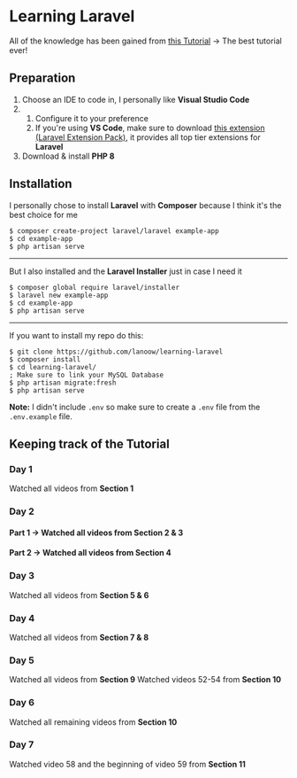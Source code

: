 # Learning Laravel
All of the knowledge has been gained from [this Tutorial](https://laracasts.com/series/laravel-8-from-scratch/) -> The best tutorial ever!

## Preparation
1. Choose an IDE to code in, I personally like **Visual Studio Code**
2. 1. Configure it to your preference
	2. If you're using **VS Code**, make sure to download [this extension (Laravel Extension Pack)](https://marketplace.visualstudio.com/items?itemName=onecentlin.laravel-extension-pack), it provides all top tier extensions for **Laravel**
3. Download & install **PHP 8**
	
## Installation
I personally chose to install **Laravel** with **Composer** because I think it's the best choice for me

	$ composer create-project laravel/laravel example-app
	$ cd example-app
	$ php artisan serve
---
But I also installed and the **Laravel Installer** just in case I need it

	$ composer global require laravel/installer
	$ laravel new example-app
	$ cd example-app
	$ php artisan serve	
	
---

If you want to install my repo do this:

	$ git clone https://github.com/lanoow/learning-laravel
	$ composer install
	$ cd learning-laravel/
	; Make sure to link your MySQL Database
	$ php artisan migrate:fresh
	$ php artisan serve

**Note:** I didn't include `.env` so make sure to create a `.env` file from the `.env.example` file.

## Keeping track of the Tutorial
### Day 1
Watched all videos from **Section 1**

### Day 2
#### Part 1 -> Watched all videos from **Section 2 & 3**
#### Part 2 -> Watched all videos from **Section 4**

### Day 3
Watched all videos from **Section 5 & 6**

### Day 4
Watched all videos from **Section 7 & 8**

### Day 5
Watched all videos from **Section 9**
Watched videos 52-54 from **Section 10**

### Day 6
Watched all remaining videos from **Section 10**

### Day 7
Watched video 58 and the beginning of video 59 from **Section 11**